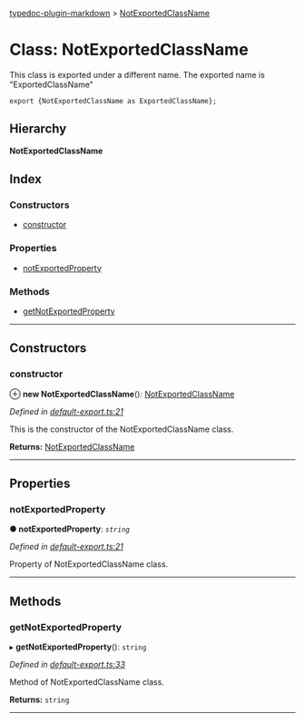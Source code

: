 [typedoc-plugin-markdown](../README.md) > [NotExportedClassName](../classes/notexportedclassname.md)

# Class: NotExportedClassName

This class is exported under a different name. The exported name is "ExportedClassName"

    export {NotExportedClassName as ExportedClassName};

## Hierarchy

**NotExportedClassName**

## Index

### Constructors

* [constructor](notexportedclassname.md#markdown-header-constructor)

### Properties

* [notExportedProperty](notexportedclassname.md#markdown-header-notexportedproperty)

### Methods

* [getNotExportedProperty](notexportedclassname.md#markdown-header-getnotexportedproperty)

---

## Constructors

###  constructor

⊕ **new NotExportedClassName**(): [NotExportedClassName](notexportedclassname.md)

*Defined in [default-export.ts:21](https://bitbucket.org/owner/repository_name/src/master/src/default-export.ts?fileviewer&amp;#x3D;file-view-default#default-export.ts-21)*

This is the constructor of the NotExportedClassName class.

**Returns:** [NotExportedClassName](notexportedclassname.md)

___

## Properties

###  notExportedProperty

**● notExportedProperty**: *`string`*

*Defined in [default-export.ts:21](https://bitbucket.org/owner/repository_name/src/master/src/default-export.ts?fileviewer&amp;#x3D;file-view-default#default-export.ts-21)*

Property of NotExportedClassName class.

___

## Methods

###  getNotExportedProperty

▸ **getNotExportedProperty**(): `string`

*Defined in [default-export.ts:33](https://bitbucket.org/owner/repository_name/src/master/src/default-export.ts?fileviewer&amp;#x3D;file-view-default#default-export.ts-33)*

Method of NotExportedClassName class.

**Returns:** `string`

___

